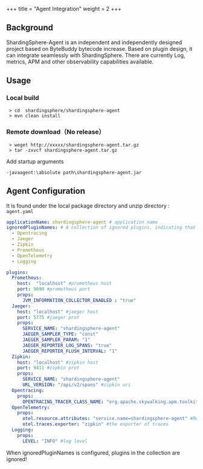+++
title = "Agent Integration"
weight = 2
+++

## Background

ShardingSphere-Agent is an independent and independently designed project based on ByteBuddy bytecode increase. Based on plugin design, it can integrate seamlessly with ShardingSphere.
There are currently Log, metrics, APM and other observability capabilities available.

## Usage

### Local build

```
 > cd  shardingsphere/shardingsphere-agent
 > mvn clean install

```

### Remote download（No release）

```
 > weget http://xxxxx/shardingsphere-agent.tar.gz
 > tar -zxvcf shardingsphere-agent.tar.gz

```

Add startup arguments

```
-javaagent:\absolute path\shardingsphere-agent.jar
```

## Agent Configuration

It is found under the local package directory and unzip directory : `agent.yaml` 

```yaml
applicationName: shardingsphere-agent # application name 
ignoredPluginNames: # A collection of ignored plugins, indicating that the plugins in the collection are not active
  - Opentracing
  - Jaeger
  - Zipkin
  - Prometheus
  - OpenTelemetry
  - Logging

plugins:
  Prometheus:
    host:  "localhost" #prometheus host
    port: 9090 #prometheus port 
    props:
      JVM_INFORMATION_COLLECTOR_ENABLED : "true"
  Jaeger:
    host: "localhost" #jaeger host
    port: 5775 #jaeger prot
    props:
      SERVICE_NAME: "shardingsphere-agent"
      JAEGER_SAMPLER_TYPE: "const"
      JAEGER_SAMPLER_PARAM: "1"
      JAEGER_REPORTER_LOG_SPANS: "true"
      JAEGER_REPORTER_FLUSH_INTERVAL: "1"
  Zipkin:
    host: "localhost" #zipkin host
    port: 9411 #zipkin prot
    props:
      SERVICE_NAME: "shardingsphere-agent"
      URL_VERSION: "/api/v2/spans" #zipkin uri
  Opentracing:
    props:
      OPENTRACING_TRACER_CLASS_NAME: "org.apache.skywalking.apm.toolkit.opentracing.SkywalkingTracer"
  OpenTelemetry:
    props:
      otel.resource.attributes: "service.name=shardingsphere-agent" #Resource information of opentelemetry, multiple configurations can be separated by ','
      otel.traces.exporter: "zipkin" #the exporter of traces
  Logging:
    props:
      LEVEL: "INFO" #log level

```

 When ignoredPluginNames is configured, plugins in the collection are ignored!